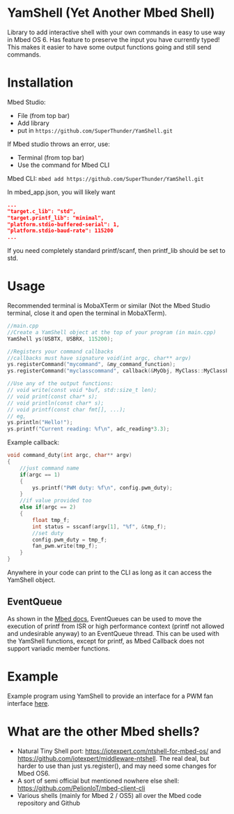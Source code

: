 # YamShell (Yet Another Mbed Shell)
 Library to add interactive shell with your own commands in easy to use way in Mbed OS 6. Has feature to preserve the input you have currently typed! This makes it easier to have some output functions going and still send commands.

# Installation
Mbed Studio:
- File (from top bar)
- Add library 
- put in `https://github.com/SuperThunder/YamShell.git`

If Mbed studio throws an error, use:
- Terminal (from top bar)
- Use the command for Mbed CLI

Mbed CLI: `mbed add https://github.com/SuperThunder/YamShell.git`

In mbed_app.json, you will likely want
```json
...
"target.c_lib": "std",
"target.printf_lib": "minimal", 
"platform.stdio-buffered-serial": 1, 
"platform.stdio-baud-rate": 115200
...
```
If you need completely standard printf/scanf, then printf_lib should be set to std.

# Usage
Recommended terminal is MobaXTerm or similar (Not the Mbed Studio terminal, close it and open the terminal in MobaXTerm).
```C++
//main.cpp
//Create a YamShell object at the top of your program (in main.cpp)
YamShell ys(USBTX, USBRX, 115200);

//Registers your command callbacks
//callbacks must have signature void(int argc, char** argv)
ys.registerCommand("mycommand", &my_command_function);
ys.registerCommand("myclasscommand", callback(&MyObj, MyClass::MyClassFunction));

//Use any of the output functions:
// void write(const void *buf, std::size_t len);
// void print(const char* s);
// void println(const char* s);
// void printf(const char fmt[], ...);
// eg,
ys.println("Hello!");
ys.printf("Current reading: %f\n", adc_reading*3.3);
```

Example callback:
```C++
void command_duty(int argc, char** argv)
{
    //just command name
    if(argc == 1)
    {
        ys.printf("PWM duty: %f\n", config.pwm_duty);
    }
    //if value provided too
    else if(argc == 2)
    {
        float tmp_f;
        int status = sscanf(argv[1], "%f", &tmp_f);
        //set duty
        config.pwm_duty = tmp_f;
        fan_pwm.write(tmp_f);
    }
}
```


Anywhere in your code can print to the CLI as long as it can access the YamShell object.


## EventQueue
As shown in the [Mbed docs](https://os.mbed.com/docs/mbed-os/v6.15/apis/scheduling-tutorials.html), EventQueues can be used to move the execution of printf from ISR or high performance context (printf not allowed and undesirable anyway) to an EventQueue thread. This can be used with the YamShell functions, except for printf, as Mbed Callback does not support variadic member functions.

# Example
Example program using YamShell to provide an interface for a PWM fan interface [here](https://github.com/SuperThunder/Mbed-OS6-4PinFanPWM/blob/master/main.cpp).

# What are the other Mbed shells?
- Natural Tiny Shell port: https://iotexpert.com/ntshell-for-mbed-os/ and https://github.com/iotexpert/middleware-ntshell. The real deal, but harder to use than just ys.register(), and may need some changes for Mbed OS6.
- A sort of semi official but mentioned nowhere else shell: https://github.com/PelionIoT/mbed-client-cli
- Various shells (mainly for Mbed 2 / OS5) all over the Mbed code repository and Github